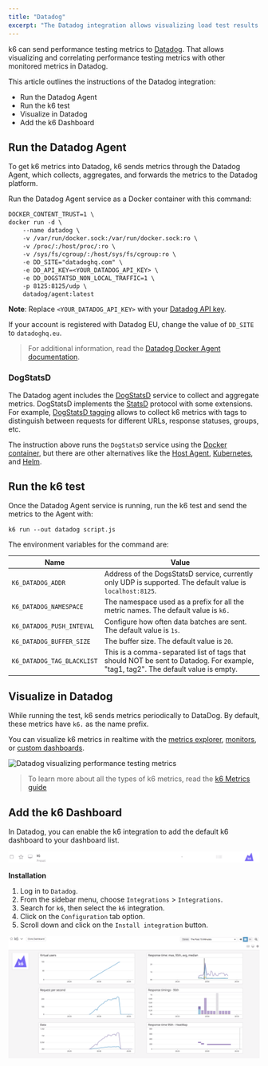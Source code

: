 ```yaml
---
title: "Datadog"
excerpt: "The Datadog integration allows visualizing load test results and correlating performance testing metrics in Datadog."
---
```


k6 can send performance testing metrics to [Datadog](https://www.datadoghq.com/). That allows visualizing and correlating performance testing metrics with other monitored metrics in Datadog.

This article outlines the instructions of the Datadog integration:

- Run the Datadog Agent
- Run the k6 test
- Visualize in Datadog
- Add the k6 Dashboard

## Run the Datadog Agent

To get k6 metrics into Datadog, k6 sends metrics through the Datadog Agent, which collects, aggregates, and forwards the metrics to the Datadog platform.

Run the Datadog Agent service as a Docker container with this command:


<div class="code-group" data-props='{"labels": [""]}'>

```shell
DOCKER_CONTENT_TRUST=1 \
docker run -d \
    --name datadog \
    -v /var/run/docker.sock:/var/run/docker.sock:ro \
    -v /proc/:/host/proc/:ro \
    -v /sys/fs/cgroup/:/host/sys/fs/cgroup:ro \
    -e DD_SITE="datadoghq.com" \
    -e DD_API_KEY=<YOUR_DATADOG_API_KEY> \
    -e DD_DOGSTATSD_NON_LOCAL_TRAFFIC=1 \
    -p 8125:8125/udp \
    datadog/agent:latest
```

</div>

**Note**: Replace `<YOUR_DATADOG_API_KEY>` with your [Datadog API key](https://app.datadoghq.com/account/settings#api). 

If your account is registered with Datadog EU, change the value of `DD_SITE` to `datadoghq.eu`.

<blockquote>
For additional information, read the <a href="https://docs.datadoghq.com/agent/docker/">Datadog Docker Agent documentation</a>.
</blockquote>

### DogStatsD

The Datadog agent includes the [DogStatsD](https://docs.datadoghq.com/developers/dogstatsd/) service to collect and aggregate metrics. DogStatsD implements the [StatsD](https://github.com/etsy/statsd) protocol with some extensions. For example, [DogStatsD tagging](https://docs.datadoghq.com/tagging/) allows to collect k6 metrics with tags to distinguish between requests for different URLs, response statuses, groups, etc.

The instruction above runs the `DogStatsD` service using the [Docker container](https://docs.datadoghq.com/developers/dogstatsd/?tab=containeragent#agent), but there are other alternatives like the [Host Agent](https://docs.datadoghq.com/developers/dogstatsd/?tab=hostagent#agent), [Kubernetes](https://docs.datadoghq.com/developers/dogstatsd/?tab=kubernetes#agent), and [Helm](https://docs.datadoghq.com/developers/dogstatsd/?tab=helm#agent). 

## Run the k6 test

Once the Datadog Agent service is running, run the k6 test and send the metrics to the Agent with:

<div class="code-group" data-props='{"labels": [""]}'>

```shell
k6 run --out datadog script.js
```

</div>


The environment variables for the command are:

| Name  | Value |
| ------------- | ------------- |
| `K6_DATADOG_ADDR` | Address of the DogsStatsD service, currently only UDP is supported. The default value is `localhost:8125`. |
| `K6_DATADOG_NAMESPACE` | The namespace used as a prefix for all the metric names. The default value is `k6.` |
| `K6_DATADOG_PUSH_INTEVAL` | Configure how often data batches are sent. The default value is `1s`. |
| `K6_DATADOG_BUFFER_SIZE` | The buffer size. The default value is `20`. |
| `K6_DATADOG_TAG_BLACKLIST` | This is a comma-separated list of tags that should NOT be sent to Datadog. For example, "tag1, tag2". The default value is empty. |


## Visualize in Datadog

While running the test, k6 sends metrics periodically to DataDog. By default, these metrics have `k6.` as the name prefix.

You can visualize k6 metrics in realtime with the [metrics explorer](https://docs.datadoghq.com/metrics/explorer/), [monitors](https://docs.datadoghq.com/monitors/), or [custom dashboards](https://docs.datadoghq.com/graphing/dashboards/).


![Datadog visualizing performance testing metrics](images/datadog-performance-testing-metrics.png)

<blockquote>

To learn more about all the types of k6 metrics, read the [k6 Metrics guide](/using-k6/metrics)

</blockquote>

## Add the k6 Dashboard

In Datadog, you can enable the k6 integration to add the default k6 dashboard to your dashboard list. 

![Datadog Dashboard List](images/dashboard-listing-with-k6-dashboard.png)

**Installation**

1. Log in to `Datadog`.
2. From the sidebar menu, choose `Integrations` > `Integrations`.
3. Search for `k6`, then select the `k6` integration.
4. Click on the `Configuration` tab option.
5. Scroll down and click on the `Install integration` button.


![k6 Datadog Dashboard](images/k6-datadog-dashboard.png)

